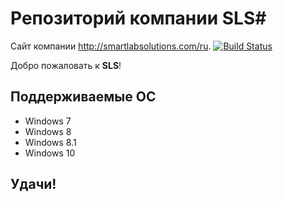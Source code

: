 # Репозиторий компании SLS#
Сайт компании http://smartlabsolutions.com/ru.
[![Build Status](http://smartlabsolutions.com/en/)](http://smartlabsolutions.com/en/)

Добро пожаловать к **SLS**!

## Поддерживаемые OC ##

  * Windows 7
  * Windows 8
  * Windows 8.1
  * Windows 10

## Удачи! ##
